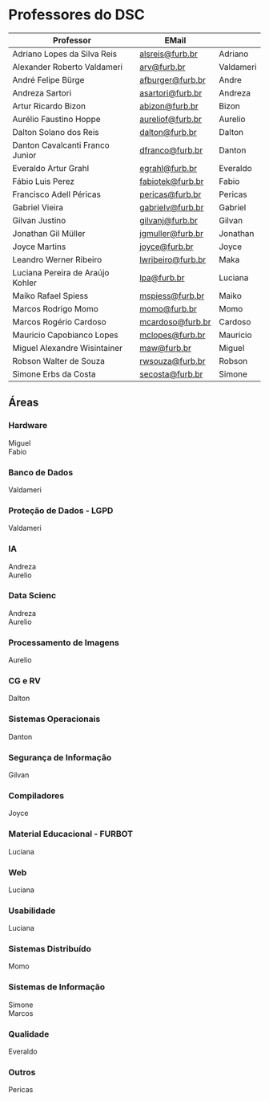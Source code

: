 <!-- \[INICIO] atualizar -->

# Professores do DSC

| Professor                        | EMail             |           |  
| -------------------------------- | ----------------  | --------- |  
| Adriano Lopes da Silva Reis      | alsreis@furb.br   | Adriano   |  
| Alexander Roberto Valdameri      | arv@furb.br       | Valdameri |  
| André Felipe Bürge               | afburger@furb.br  | Andre     |  
| Andreza Sartori                  | asartori@furb.br  | Andreza   |  
| Artur Ricardo Bizon              | abizon@furb.br    | Bizon     |  
| Aurélio Faustino Hoppe           | aureliof@furb.br  | Aurelio   |  
| Dalton Solano dos Reis           | dalton@furb.br    | Dalton    |  
| Danton Cavalcanti Franco Junior  | dfranco@furb.br   | Danton    |  
| Everaldo Artur Grahl             | egrahl@furb.br    | Everaldo  |  
| Fábio Luis Perez                 | fabiotek@furb.br  | Fabio     |
| Francisco Adell Péricas          | pericas@furb.br   | Pericas   |  
| Gabriel Vieira                   | gabrielv@furb.br  | Gabriel   |  
| Gilvan Justino                   | gilvanj@furb.br   | Gilvan    |  
| Jonathan Gil Müller              | jgmuller@furb.br  | Jonathan  |  
| Joyce Martins                    | joyce@furb.br     | Joyce     |  
| Leandro Werner Ribeiro           | lwribeiro@furb.br | Maka      |  
| Luciana Pereira de Araújo Kohler | lpa@furb.br       | Luciana   |  
| Maiko Rafael Spiess              | mspiess@furb.br   | Maiko     |  
| Marcos Rodrigo Momo              | momo@furb.br      | Momo      |  
| Marcos Rogério Cardoso           | mcardoso@furb.br  | Cardoso   |  
| Mauricio Capobianco Lopes        | mclopes@furb.br   | Mauricio  |  
| Miguel Alexandre Wisintainer     | maw@furb.br       | Miguel    |  
| Robson Walter de Souza           | rwsouza@furb.br   | Robson    |  
| Simone Erbs da Costa             | secosta@furb.br   | Simone    |  

<!-- Jorge Adriano dos Santos -->
<!-- Marcelo Luiz Jung -->
<!-- Ricardo Voigt -->

<!-- | Jan Charles Gross                | jcgross@furb.br   | Jan       | -->
<!-- | José Carlos Althoff              | jalthoff@furb.br  | Althoff   |  -->
<!-- | Marcel Hugo                      | marcel@furb.br   | Marcel    |  -->
<!-- | Sandoval Marinho da Costa        |                   | Sandoval  | -->
<!-- | Timóteo Monteiro da Silva        |                   | Timoteo   | -->

## Áreas

### Hardware

Miguel  
Fabio

### Banco de Dados

Valdameri  

### Proteção de Dados - LGPD

Valdameri  

### IA

Andreza  
Aurelio  

### Data Scienc

Andreza  
Aurelio  

### Processamento de Imagens

Aurelio  

### CG e RV

Dalton  

### Sistemas Operacionais

Danton  

### Segurança de Informação

Gilvan  

### Compiladores

Joyce  

### Material Educacional - FURBOT

Luciana  

### Web

Luciana  

### Usabilidade

Luciana  

### Sistemas Distribuído

Momo  

### Sistemas de Informação

Simone  
Marcos  

### Qualidade

Everaldo  

### Outros

Pericas  
